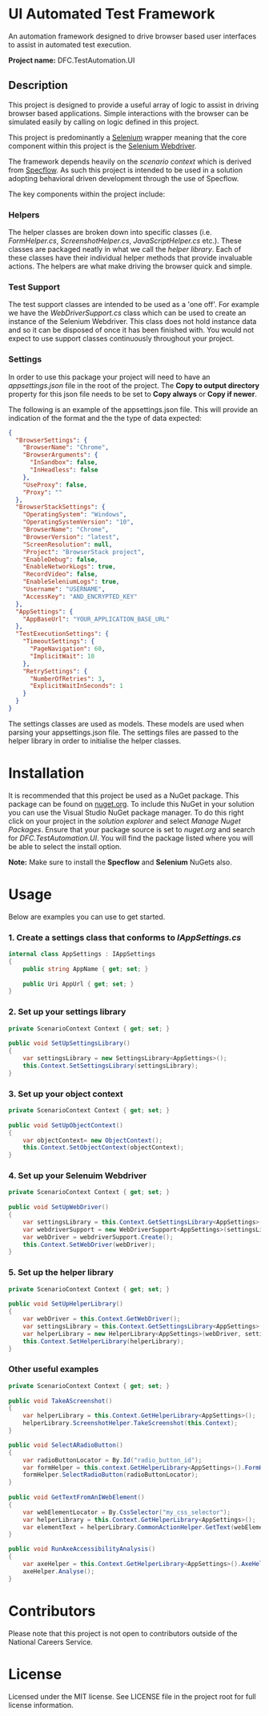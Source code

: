 # UI Automated Test Framework
An automation framework designed to drive browser based user interfaces to assist in automated test execution.

**Project name:** DFC.TestAutomation.UI

## Description
This project is designed to provide a useful array of logic to assist in driving browser based applications. Simple interactions with the browser can be simulated easily by calling on logic defined in this project. 

This project is predominantly a [Selenium](https://www.selenium.dev/) wrapper meaning that the core component within this project is the [Selenium Webdriver](https://www.selenium.dev/documentation/en/webdriver/). 

The framework depends heavily on the *scenario context* which is derived from [Specflow](https://specflow.org/). As such this project is intended to be used in a solution adopting behavioral driven development through the use of Specflow.

The key components within the project include:

### Helpers
The helper classes are broken down into specific classes (i.e. *FormHelper.cs*, *ScreenshotHelper.cs*, *JavaScriptHelper.cs* etc.). These classes are packaged neatly in what we call the *helper library*. Each of these classes have their individual helper methods that provide invaluable actions. The helpers are what make driving the browser quick and simple.

### Test Support
The test support classes are intended to be used as a 'one off'. For example we have the *WebDriverSupport.cs* class which can be used to create an instance of the Selenium Webdriver. This class does not hold instance data and so it can be disposed of once it has been finished with. You would not expect to use support classes continuously throughout your project.

### Settings
In order to use this package your project will need to have an *appsettings.json* file in the root of the project. The **Copy to output directory** property for this json file needs to be set to **Copy always** or **Copy if newer**.

The following is an example of the appsettings.json file. This will provide an indication of the format and the the type of data expected:

```JSON
{
  "BrowserSettings": {
    "BrowserName": "Chrome",
    "BrowserArguments": {
      "InSandbox": false,
      "InHeadless": false
    },
    "UseProxy": false,
    "Proxy": ""
  },
  "BrowserStackSettings": {
    "OperatingSystem": "Windows",
    "OperatingSystemVersion": "10",
    "BrowserName": "Chrome",
    "BrowserVersion": "latest",
    "ScreenResolution": null,
    "Project": "BrowserStack project",
    "EnableDebug": false,
    "EnableNetworkLogs": true,
    "RecordVideo": false,
    "EnableSeleniumLogs": true,
    "Username": "USERNAME",
    "AccessKey": "AND_ENCRYPTED_KEY"
  },
  "AppSettings": {
    "AppBaseUrl": "YOUR_APPLICATION_BASE_URL"
  },
  "TestExecutionSettings": {
    "TimeoutSettings": {
      "PageNavigation": 60,
      "ImplicitWait": 10
    },
    "RetrySettings": {
      "NumberOfRetries": 3,
      "ExplicitWaitInSeconds": 1
    }
  }
}
```

The settings classes are used as models. These models are used when parsing your appsettings.json file. The settings files are passed to the helper library in order to initialise the helper classes.
# Installation
It is recommended that this project be used as a NuGet package. This package can be found on [nuget.org](https://www.nuget.org/packages/DFC.TestAutomation.UI/). To include this NuGet in your solution you can use the Visual Studio NuGet package manager. To do this right click on your project in the *solution explorer* and select *Manage Nuget Packages*. Ensure that your package source is set to *nuget.org* and search for *DFC.TestAutomation.UI*. You will find the package listed where you will be able to select the install option.

**Note:** Make sure to install the **Specflow** and **Selenium** NuGets also.

# Usage
Below are examples you can use to get started.

### 1. Create a settings class that conforms to *IAppSettings.cs*
    
```C#
internal class AppSettings : IAppSettings
{
    public string AppName { get; set; }
        
    public Uri AppUrl { get; set; }
}
```

### 2. Set up your settings library

```C#
private ScenarioContext Context { get; set; }
    
public void SetUpSettingsLibrary()
{
    var settingsLibrary = new SettingsLibrary<AppSettings>();
    this.Context.SetSettingsLibrary(settingsLibrary);
}
```

### 3. Set up your object context

```C#
private ScenarioContext Context { get; set; }
    
public void SetUpObjectContext()
{
    var objectContext= new ObjectContext();
    this.Context.SetObjectContext(objectContext);
}
```
	
### 4. Set up your Selenuim Webdriver

```C#
private ScenarioContext Context { get; set; }
    
public void SetUpWebDriver()
{
    var settingsLibrary = this.Context.GetSettingsLibrary<AppSettings>();
    var webdriverSupport = new WebDriverSupport<AppSettings>(settingsLibrary);
    var webDriver = webdriverSupport.Create();
    this.Context.SetWebDriver(webDriver);
}
```

### 5. Set up the helper library

```C#
private ScenarioContext Context { get; set; }
    
public void SetUpHelperLibrary()
{
    var webDriver = this.Context.GetWebDriver();
    var settingsLibrary = this.Context.GetSettingsLibrary<AppSettings>();
    var helperLibrary = new HelperLibrary<AppSettings>(webDriver, settingsLibrary);
    this.Context.SetHelperLibrary(helperLibrary);
}
```

### Other useful examples

```C#
private ScenarioContext Context { get; set; }
    
public void TakeAScreenshot() 
{
    var helperLibrary = this.Context.GetHelperLibrary<AppSettings>();
    helperLibrary.ScreenshotHelper.TakeScreenshot(this.Context);
}

public void SelectARadioButton() 
{
    var radioButtonLocator = By.Id("radio_button_id");
    var formHelper = this.context.GetHelperLibrary<AppSettings>().FormHelper;
    formHelper.SelectRadioButton(radioButtonLocator);   
}
    
public void GetTextFromAnIWebElement() 
{
    var webElementLocator = By.CssSelector("my_css_selector");
    var helperLibrary = this.Context.GetHelperLibrary<AppSettings>();
    var elementText = helperLibrary.CommonActionHelper.GetText(webElementLocator);
}

public void RunAxeAccessibilityAnalysis() 
{
    var axeHelper = this.Context.GetHelperLibrary<AppSettings>().AxeHelper;
    axeHelper.Analyse();    
}
```

# Contributors

Please note that this project is not open to contributors outside of the National Careers Service.

# License

Licensed under the MIT license. See LICENSE file in the project root for full license information.